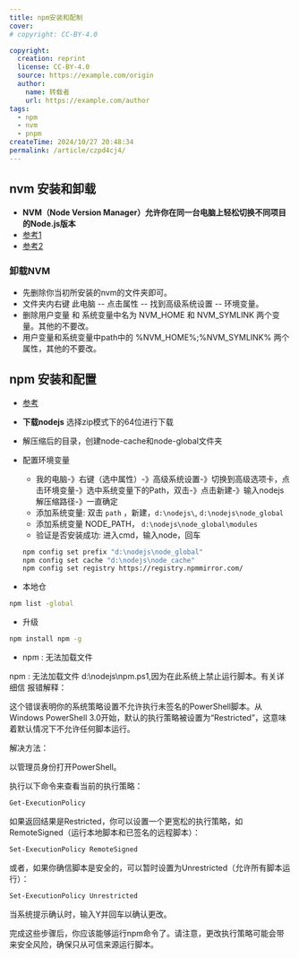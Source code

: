 ```yaml
---
title: npm安装和配制
cover: 
# copyright: CC-BY-4.0

copyright:
  creation: reprint
  license: CC-BY-4.0
  source: https://example.com/origin
  author:
    name: 转载者
    url: https://example.com/author
tags:
  - npm
  - nvm
  - pnpm
createTime: 2024/10/27 20:48:34
permalink: /article/czpd4cj4/
---
```


## nvm 安装和卸载

- **NVM（Node Version Manager）允许你在同一台电脑上轻松切换不同项目的Node.js版本**
- [参考1](https://blog.csdn.net/jieyucx/article/details/127997208)
- [参考2](https://blog.csdn.net/l_ymttt/article/details/119598032)

### 卸载NVM

- 先删除你当初所安装的nvm的文件夹即可。
- 文件夹内右键 此电脑 -- 点击属性 -- 找到高级系统设置 -- 环境变量。
- 删除用户变量 和 系统变量中名为 NVM_HOME 和 NVM_SYMLINK 两个变量。其他的不要改。
- 用户变量和系统变量中path中的 %NVM_HOME%;%NVM_SYMLINK% 两个属性，其他的不要改。

## npm 安装和配置

- [参考](https://blog.csdn.net/gengermao/article/details/124122151)
- **下载nodejs**
选择zip模式下的64位进行下载
- 解压缩后的目录，创建node-cache和node-global文件夹
- 配置环境变量
  - 我的电脑-》右键（选中属性）-》高级系统设置-》切换到高级选项卡，点击环境变量-》选中系统变量下的Path，双击-》点击新建-》输入nodejs解压缩路径-》一直确定
  - 添加系统变量: 双击 `path` ，新建，`d:\nodejs\`, `d:\nodejs\node_global`
  - 添加系统变量 NODE_PATH， `d:\nodejs\node_global\modules`
  - 验证是否安装成功: 进入cmd，输入node，回车

  ```bash
  npm config set prefix "d:\nodejs\node_global"
  npm config set cache "d:\nodejs\node_cache"
  npm config set registry https://registry.npmmirror.com/
  ```

- 本地仓

```bash
npm list -global
```

- 升级

```bash
npm install npm -g
```

- npm : 无法加载文件


npm : 无法加载文件 d:\nodejs\npm.ps1,因为在此系统上禁止运行脚本。有关详细信
报错解释：

这个错误表明你的系统策略设置不允许执行未签名的PowerShell脚本。从Windows PowerShell 3.0开始，默认的执行策略被设置为“Restricted”，这意味着默认情况下不允许任何脚本运行。

解决方法：

以管理员身份打开PowerShell。

执行以下命令来查看当前的执行策略：
```bash
Get-ExecutionPolicy
```

如果返回结果是Restricted，你可以设置一个更宽松的执行策略，如RemoteSigned（运行本地脚本和已签名的远程脚本）：
```bash
Set-ExecutionPolicy RemoteSigned
```

或者，如果你确信脚本是安全的，可以暂时设置为Unrestricted（允许所有脚本运行）：
```bash
Set-ExecutionPolicy Unrestricted
```

当系统提示确认时，输入Y并回车以确认更改。

完成这些步骤后，你应该能够运行npm命令了。请注意，更改执行策略可能会带来安全风险，确保只从可信来源运行脚本。